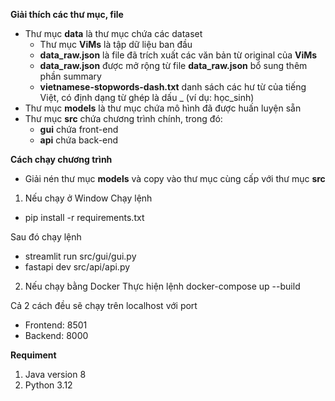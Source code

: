 **Giải thích các thư mục, file**
- Thư mục **data** là thư mục chứa các dataset 
    - Thư mục **ViMs** là tập dữ liệu ban đầu
    - **data_raw.json** là file đã trích xuất các văn bản từ original của **ViMs**
    - **data_raw.json** được mở rộng từ file **data_raw.json** bổ sung thêm phần summary
    - **vietnamese-stopwords-dash.txt** danh sách các hư từ của tiếng Việt, có định dạng từ ghép là dấu _ (ví dụ: học_sinh)
- Thư mục **models** là thư mục chứa mô hình đã được huấn luyện sẵn
- Thư mục **src** chứa chương trình chính, trong đó:
    + **gui** chứa front-end
    + **api** chứa back-end
    
**Cách chạy chương trình**
- Giải nén thư mục **models** và copy vào thư mục cùng cấp với thư mục **src**

1. Nếu chạy ở Window
Chạy lệnh 
- pip install -r requirements.txt

Sau đó chạy lệnh
- streamlit run src/gui/gui.py
- fastapi dev src/api/api.py

2. Nếu chạy bằng Docker
Thực hiện lệnh
docker-compose up --build

Cả 2 cách đều sẽ chạy trên localhost với port
- Frontend: 8501
- Backend: 8000

**Requiment**
1. Java version 8
2. Python 3.12